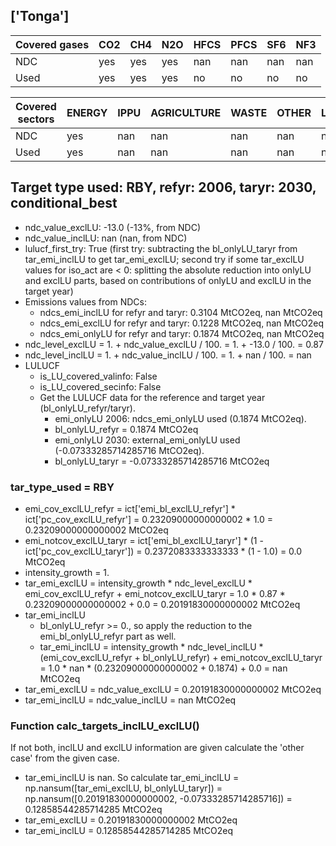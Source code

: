 ## ['Tonga']



| Covered gases | CO2 | CH4 | N2O | HFCS | PFCS | SF6 | NF3 |
| ---- | ---- | ---- | ---- | ---- | ---- | ---- | ----  |
| NDC | yes | yes | yes | nan | nan | nan | nan |
| Used | yes | yes | yes | no | no | no | no |

| Covered sectors | ENERGY | IPPU | AGRICULTURE | WASTE | OTHER | LULUCF |
| ---- | ---- | ---- | ---- | ---- | ---- | ----  |
| NDC | yes | nan | nan | nan | nan | nan |
| Used | yes | nan | nan | nan | nan | nan |



## Target type used: RBY, refyr: 2006, taryr: 2030, conditional_best
- ndc_value_exclLU: -13.0 (-13%, from NDC)
- ndc_value_inclLU: nan (nan, from NDC)
- lulucf_first_try: True
(first try: subtracting the bl_onlyLU_taryr from tar_emi_inclLU to get tar_emi_exclLU;
second try if some tar_exclLU values for iso_act are < 0: splitting the absolute reduction into onlyLU and exclLU parts, based on contributions of onlyLU and exclLU in the target year)
- Emissions values from NDCs:
  - ndcs_emi_inclLU for refyr and taryr: 0.3104 MtCO2eq, nan MtCO2eq
  - ndcs_emi_exclLU for refyr and taryr: 0.1228 MtCO2eq, nan MtCO2eq
  - ndcs_emi_onlyLU for refyr and taryr: 0.1874 MtCO2eq, nan MtCO2eq
- ndc_level_exclLU = 1. + ndc_value_exclLU / 100. = 1. + -13.0 / 100. = 0.87
- ndc_level_inclLU = 1. + ndc_value_inclLU / 100. = 1. + nan / 100. = nan
- LULUCF
  - is_LU_covered_valinfo: False
  - is_LU_covered_secinfo: False
  - Get the LULUCF data for the reference and target year (bl_onlyLU_refyr/taryr).
    - emi_onlyLU 2006: ndcs_emi_onlyLU used (0.1874 MtCO2eq).
    - bl_onlyLU_refyr = 0.1874 MtCO2eq
    - emi_onlyLU 2030: external_emi_onlyLU used (-0.07333285714285716 MtCO2eq).
    - bl_onlyLU_taryr = -0.07333285714285716 MtCO2eq
### tar_type_used = RBY
- emi_cov_exclLU_refyr = ict['emi_bl_exclLU_refyr'] * ict['pc_cov_exclLU_refyr'] = 0.23209000000000002 * 1.0 = 0.23209000000000002 MtCO2eq
- emi_notcov_exclLU_taryr = ict['emi_bl_exclLU_taryr'] * (1 - ict['pc_cov_exclLU_taryr']) = 0.2372083333333333 * (1 - 1.0) = 0.0 MtCO2eq
- intensity_growth = 1.
- tar_emi_exclLU = intensity_growth * ndc_level_exclLU * emi_cov_exclLU_refyr + emi_notcov_exclLU_taryr = 1.0 * 0.87 * 0.23209000000000002 + 0.0 = 0.20191830000000002 MtCO2eq
- tar_emi_inclLU
  - bl_onlyLU_refyr >= 0., so apply the reduction to the emi_bl_onlyLU_refyr part as well.
  - tar_emi_inclLU = intensity_growth * ndc_level_inclLU * (emi_cov_exclLU_refyr + bl_onlyLU_refyr) + emi_notcov_exclLU_taryr = 1.0 * nan * (0.23209000000000002 + 0.1874) + 0.0 = nan MtCO2eq
- tar_emi_exclLU = ndc_value_exclLU = 0.20191830000000002 MtCO2eq
- tar_emi_inclLU = ndc_value_inclLU = nan MtCO2eq
### Function calc_targets_inclLU_exclLU()
If not both, inclLU and exclLU information are given calculate the 'other case' from the given case.
- tar_emi_inclLU is nan. So calculate tar_emi_inclLU = np.nansum([tar_emi_exclLU, bl_onlyLU_taryr]) = np.nansum([0.20191830000000002, -0.07333285714285716]) = 0.12858544285714285 MtCO2eq
- tar_emi_exclLU = 0.20191830000000002 MtCO2eq
- tar_emi_inclLU = 0.12858544285714285 MtCO2eq
